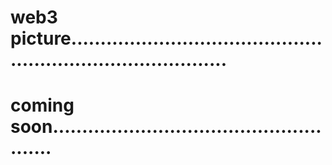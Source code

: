 # web3 picture................................................................................
# coming soon.....................................................
